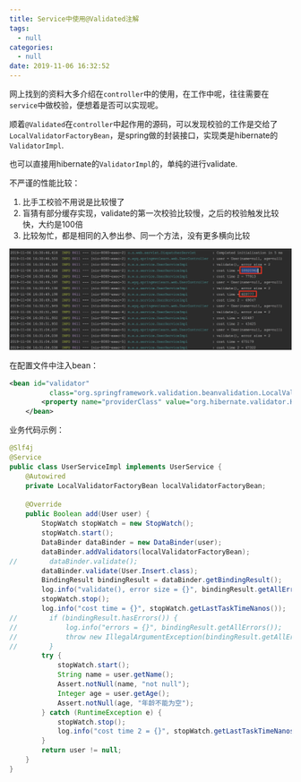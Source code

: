 ```yaml
---
title: Service中使用@Validated注解
tags:
  - null
categories:
  - null
date: 2019-11-06 16:32:52
---
```




网上找到的资料大多介绍在`controller`中的使用，在工作中呢，往往需要在`service`中做校验，便想着是否可以实现呢。

顺着`@Validated`在`controller`中起作用的源码，可以发现校验的工作是交给了`LocalValidatorFactoryBean`，是spring做的封装接口，实现类是hibernate的`ValidatorImpl`.

也可以直接用hibernate的`ValidatorImpl`的，单纯的进行validate.

不严谨的性能比较：

1. 比手工校验不用说是比较慢了
2. 盲猜有部分缓存实现，validate的第一次校验比较慢，之后的校验触发比较快，大约是100倍
3. 比较匆忙，都是相同的入参出参、同一个方法，没有更多横向比较



![image-20191106164316937](../../image/image-20191106164316937.png)



在配置文件中注入bean：

```xml
<bean id="validator"
          class="org.springframework.validation.beanvalidation.LocalValidatorFactoryBean">
        <property name="providerClass" value="org.hibernate.validator.HibernateValidator" />
    </bean>
```



业务代码示例：

```java
@Slf4j
@Service
public class UserServiceImpl implements UserService {
    @Autowired
    private LocalValidatorFactoryBean localValidatorFactoryBean;

    @Override
    public Boolean add(User user) {
        StopWatch stopWatch = new StopWatch();
        stopWatch.start();
        DataBinder dataBinder = new DataBinder(user);
        dataBinder.addValidators(localValidatorFactoryBean);
//        dataBinder.validate();
        dataBinder.validate(User.Insert.class);
        BindingResult bindingResult = dataBinder.getBindingResult();
        log.info("validate(), error size = {}", bindingResult.getAllErrors().size());
        stopWatch.stop();
        log.info("cost time = {}", stopWatch.getLastTaskTimeNanos());
//        if (bindingResult.hasErrors()) {
//            log.info("errors = {}", bindingResult.getAllErrors());
//            throw new IllegalArgumentException(bindingResult.getAllErrors().get(0).getDefaultMessage());
//        }
        try {
            stopWatch.start();
            String name = user.getName();
            Assert.notNull(name, "not null");
            Integer age = user.getAge();
            Assert.notNull(age, "年龄不能为空");
        } catch (RuntimeException e) {
            stopWatch.stop();
            log.info("cost time 2 = {}", stopWatch.getLastTaskTimeNanos());
        }
        return user != null;
    }
}
```

